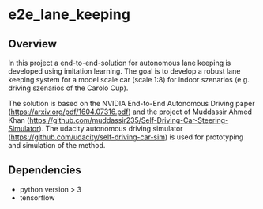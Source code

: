 # e2e_lane_keeping

## Overview

In this project a end-to-end-solution for autonomous lane keeping is developed using imitation learning.
The goal is to develop a robust lane keeping system for a model scale car (scale 1:8) for indoor szenarios (e.g. driving szenarios of the Carolo Cup).

The solution is based on the NVIDIA End-to-End Autonomous Driving paper (https://arxiv.org/pdf/1604.07316.pdf) and the project of Muddassir Ahmed Khan (https://github.com/muddassir235/Self-Driving-Car-Steering-Simulator).
The udacity autonomous driving simulator (https://github.com/udacity/self-driving-car-sim) is used for prototyping and simulation of the method. 

## Dependencies

* python version > 3
* tensorflow
